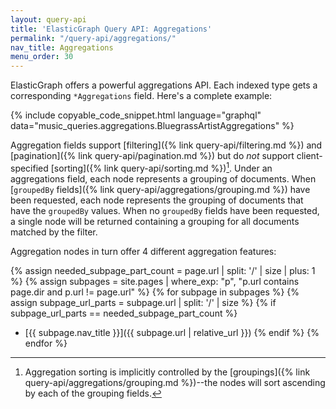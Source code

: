 ```yaml
---
layout: query-api
title: 'ElasticGraph Query API: Aggregations'
permalink: "/query-api/aggregations/"
nav_title: Aggregations
menu_order: 30
---
```

ElasticGraph offers a powerful aggregations API. Each indexed type gets a corresponding `*Aggregations` field.
Here's a complete example:

{% include copyable_code_snippet.html language="graphql" data="music_queries.aggregations.BluegrassArtistAggregations" %}

Aggregation fields support [filtering]({% link query-api/filtering.md %}) and [pagination]({% link query-api/pagination.md %})
but do _not_ support client-specified [sorting]({% link query-api/sorting.md %})[^1]. Under an aggregations field, each node
represents a grouping of documents. When [`groupedBy` fields]({% link query-api/aggregations/grouping.md %}) have been requested,
each node represents the grouping of documents that have the `groupedBy` values. When no `groupedBy` fields have been requested,
a single node will be returned containing a grouping for all documents matched by the filter.

Aggregation nodes in turn offer 4 different aggregation features:

{% assign needed_subpage_part_count = page.url | split: '/' | size | plus: 1 %}
{% assign subpages = site.pages | where_exp: "p", "p.url contains page.dir and p.url != page.url" %}
{% for subpage in subpages %}
{% assign subpage_url_parts = subpage.url | split: '/' | size %}
{% if subpage_url_parts == needed_subpage_part_count %}
* [{{ subpage.nav_title }}]({{ subpage.url | relative_url }})
{% endif %}
{% endfor %}

[^1]: Aggregation sorting is implicitly controlled by the [groupings]({% link query-api/aggregations/grouping.md %})--the
      nodes will sort ascending by each of the grouping fields.
